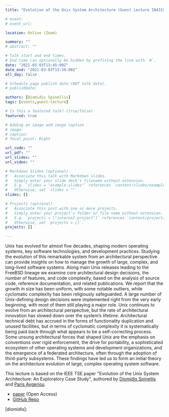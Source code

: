 ```yaml
---
title: "Evolution of the Unix System Architecture (Guest Lecture IN4315 Software Architecture)"

# event: 
# event_url: 

location: Online (Zoom)

summary: ""
# abstract: ""

# Talk start and end times.
# End time can optionally be hidden by prefixing the line with `#`.
date: "2021-03-03T13:45:00Z"
date_end: "2021-03-03T15:30:00Z"
all_day: false

# Schedule page publish date (NOT talk date).
# publishDate:

authors: [Diomidis Spinellis]
tags: [events,guest-lecture]

# Is this a featured talk? (true/false)
featured: true

# Adding an image and image caption
# image:
# caption: 
# focal_point: Right

url_code: ""
url_pdf: ""
url_slides: ""
url_video: ""

# Markdown Slides (optional).
#   Associate this talk with Markdown slides.
#   Simply enter your slide deck's filename without extension.
#   E.g. `slides = "example-slides"` references `content/slides/example-slides.md`.
#   Otherwise, set `slides = ""`.
slides: []

# Projects (optional).
#   Associate this post with one or more projects.
#   Simply enter your project's folder or file name without extension.
#   E.g. `projects = ["internal-project"]` references `content/project/deep-learning/index.md`.
#   Otherwise, set `projects = []`.
projects: []

---
```



Unix has evolved for almost five decades, shaping modern operating systems, key software technologies, and development
practices. Studying the evolution of this remarkable system from an architectural perspective can provide insights on how to manage
the growth of large, complex, and long-lived software systems. Along main Unix releases leading to the FreeBSD lineage we examine
core architectural design decisions, the number of features, and code complexity, based on the analysis of source code, reference
documentation, and related publications. We report that the growth in size has been uniform, with some notable outliers, while
cyclomatic complexity has been religiously safeguarded. A large number of Unix-defining design decisions were implemented right
from the very early beginning, with most of them still playing a major role. Unix continues to evolve from an architectural perspective,
but the rate of architectural innovation has slowed down over the system’s lifetime. Architectural technical debt has accrued in the
forms of functionality duplication and unused facilities, but in terms of cyclomatic complexity it is systematically being paid back through
what appears to be a self-correcting process. Some unsung architectural forces that shaped Unix are the emphasis on conventions
over rigid enforcement, the drive for portability, a sophisticated ecosystem of other operating systems and development organizations,
and the emergence of a federated architecture, often through the adoption of third-party subsystems. These findings have led us to
form an initial theory on the architecture evolution of large, complex operating system software.

This lecture is based on the IEEE TSE paper "Evolution of the Unix System Architecture: An Exploratory Case Study", authored by [Diomidis Spinellis](https://www2.dmst.aueb.gr/dds/) and [Paris Avgeriou](http://www.cs.rug.nl/~paris/).

- [paper](https://ieeexplore.ieee.org/document/8704965) (Open Access)
- [GitHub Repo](https://github.com/dspinellis/unix-history-repo)

[diomidis]: 
